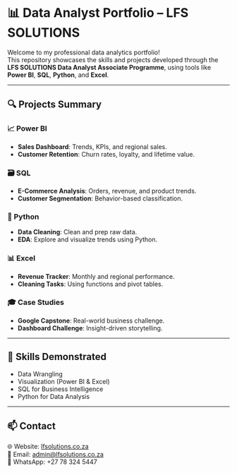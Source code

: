 # 📊 Data Analyst Portfolio – LFS SOLUTIONS

Welcome to my professional data analytics portfolio!  
This repository showcases the skills and projects developed through the **LFS SOLUTIONS Data Analyst Associate Programme**, using tools like **Power BI**, **SQL**, **Python**, and **Excel**.

---

## 🔍 Projects Summary

### 📈 Power BI
- **Sales Dashboard**: Trends, KPIs, and regional sales.
- **Customer Retention**: Churn rates, loyalty, and lifetime value.

### 🗃 SQL
- **E-Commerce Analysis**: Orders, revenue, and product trends.
- **Customer Segmentation**: Behavior-based classification.

### 🐍 Python
- **Data Cleaning**: Clean and prep raw data.
- **EDA**: Explore and visualize trends using Python.

### 📊 Excel
- **Revenue Tracker**: Monthly and regional performance.
- **Cleaning Tasks**: Using functions and pivot tables.

### 🎓 Case Studies
- **Google Capstone**: Real-world business challenge.
- **Dashboard Challenge**: Insight-driven storytelling.

---

## 💼 Skills Demonstrated
- Data Wrangling
- Visualization (Power BI & Excel)
- SQL for Business Intelligence
- Python for Data Analysis

---

## 📫 Contact
🌐 Website: [lfsolutions.co.za](https://lfsolutions.co.za)  
📧 Email: admin@lfsolutions.co.za  
📱 WhatsApp: +27 78 324 5447
